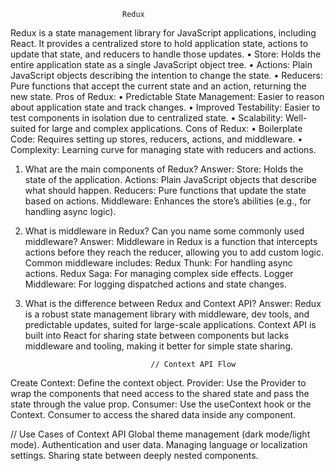                              Redux
Redux is a state management library for JavaScript applications, including React.
It provides a centralized store to hold application state,
actions to update that state, and reducers to handle those updates.
• Store: Holds the entire application state as a single JavaScript object tree.
• Actions: Plain JavaScript objects describing the intention to change the state.
• Reducers: Pure functions that accept the current state and an action,
returning the new state.
Pros of Redux:
• Predictable State Management: Easier to reason about application state and track changes.
• Improved Testability: Easier to test components in isolation due to centralized state.
• Scalability: Well-suited for large and complex applications.
Cons of Redux:
• Boilerplate Code: Requires setting up stores, reducers, actions, and middleware.
• Complexity: Learning curve for managing state with reducers and actions.

1.  What are the main components of Redux?
    Answer:
    Store: Holds the state of the application.
    Actions: Plain JavaScript objects that describe what should happen.
    Reducers: Pure functions that update the state based on actions.
    Middleware: Enhances the store’s abilities (e.g., for handling async logic).
2.  What is middleware in Redux? Can you name some commonly used middleware?
    Answer:
    Middleware in Redux is a function that intercepts actions before they reach the reducer, allowing you to add custom logic.
    Common middleware includes:
    Redux Thunk: For handling async actions.
    Redux Saga: For managing complex side effects.
    Logger Middleware: For logging dispatched actions and state changes.

3.  What is the difference between Redux and Context API?
    Answer:
    Redux is a robust state management library with middleware, dev tools,
    and predictable updates, suited for large-scale applications.
    Context API is built into React for sharing state between components
    but lacks middleware and tooling, making it better for simple state sharing.

                                    // Context API Flow

Create Context: Define the context object.
Provider: Use the Provider to wrap the components
that need access to the shared state and pass the state through the value prop.
Consumer: Use the useContext hook or the Context.
Consumer to access the shared data inside any component.

// Use Cases of Context API
Global theme management (dark mode/light mode).
Authentication and user data.
Managing language or localization settings.
Sharing state between deeply nested components.
